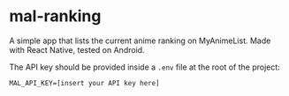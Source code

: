 # mal-ranking

A simple app that lists the current anime ranking on MyAnimeList.
Made with React Native, tested on Android.

The API key should be provided inside a `.env` file at the root of the project:
```
MAL_API_KEY=[insert your API key here]
```

